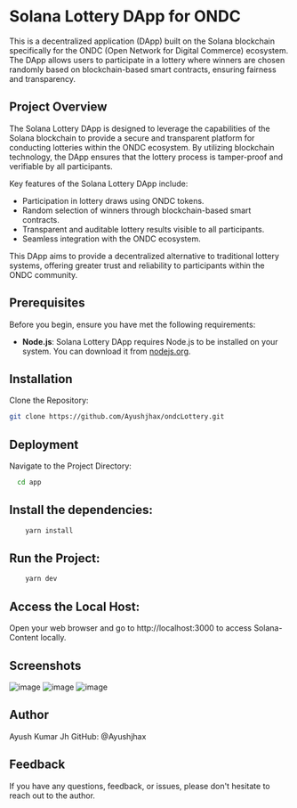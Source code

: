 # Solana Lottery DApp for ONDC

This is a decentralized application (DApp) built on the Solana blockchain specifically for the ONDC (Open Network for Digital Commerce) ecosystem. The DApp allows users to participate in a lottery where winners are chosen randomly based on blockchain-based smart contracts, ensuring fairness and transparency.

## Project Overview

The Solana Lottery DApp is designed to leverage the capabilities of the Solana blockchain to provide a secure and transparent platform for conducting lotteries within the ONDC ecosystem. By utilizing blockchain technology, the DApp ensures that the lottery process is tamper-proof and verifiable by all participants.

Key features of the Solana Lottery DApp include:

- Participation in lottery draws using ONDC tokens.
- Random selection of winners through blockchain-based smart contracts.
- Transparent and auditable lottery results visible to all participants.
- Seamless integration with the ONDC ecosystem.

This DApp aims to provide a decentralized alternative to traditional lottery systems, offering greater trust and reliability to participants within the ONDC community.

## Prerequisites

Before you begin, ensure you have met the following requirements:

- **Node.js**: Solana Lottery DApp requires Node.js to be installed on your system. You can download it from [nodejs.org](https://nodejs.org/).

## Installation

Clone the Repository:

```bash
git clone https://github.com/Ayushjhax/ondcLottery.git
```

## Deployment

Navigate to the Project Directory:

```bash
  cd app
```
## Install the dependencies:

```bash
    yarn install
```
## Run the Project:
```bash
    yarn dev
```
## Access the Local Host:
Open your web browser and go to http://localhost:3000 to access Solana-Content locally.

## Screenshots
![image](https://github.com/Ayushjhax/ondcLottery/assets/116433617/6d9cc84f-a166-4748-96a8-c0bbc3095b41)
![image](https://github.com/Ayushjhax/ondcLottery/assets/116433617/36457972-46a3-424a-b927-4b870a2d55ec)
![image](https://github.com/Ayushjhax/ondcLottery/assets/116433617/758227ac-7c8b-4248-b607-a3b3a112adf4)


## Author

Ayush Kumar Jh
GitHub: @Ayushjhax


## Feedback

If you have any questions, feedback, or issues, please don't hesitate to reach out to the author.
